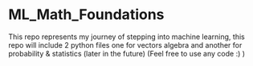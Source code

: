 # ML_Math_Foundations
This repo represents my journey of stepping into machine learning, this repo will include 2 python files one for vectors algebra and another for probability &amp; statistics (later in the future) (Feel free to use any code :) ) 

